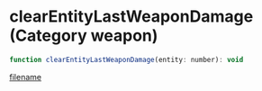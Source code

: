 # clearEntityLastWeaponDamage (Category weapon)

```js
function clearEntityLastWeaponDamage(entity: number): void
```

[filename](clearEntityLastWeaponDamage_m.md ':include')